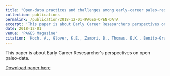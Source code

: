 ```yaml
---
title: "Open-data practices and challenges among early-career paleo-researchers"
collection: publications
permalink: /publication/2018-12-01-PAGES-OPEN-DATA
excerpt: 'This paper is about Early Career Resesarchers perspectives on open paleo-data.'
date: 2018-12-01
venue: 'PAGES Magazine'
citation: 'Koch, A., Glover, K.E., Zambri, B., Thomas, E.K., Benito-Granell, X., Yang, J.Z. (2018). &quot;Open-data practices and challenges among early-career paleo-researchers&quot; <i>PAGES Magazine</i>. 26(2).'
---
```

This paper is about Early Career Resesarcher's perspectives on open paleo-data.

[Download paper here](http://kochal.github.io/files/PAGESmagazine_2018(2)_54_Koch.pdf)
